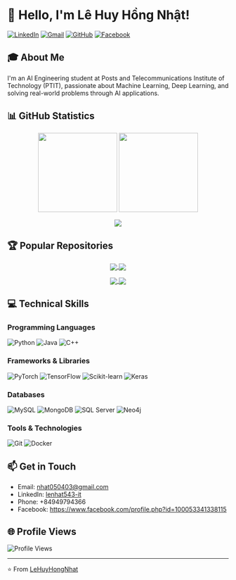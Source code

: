 # 👋 Hello, I'm Lê Huy Hồng Nhật!

[![LinkedIn](https://img.shields.io/badge/LinkedIn-0077B5?style=for-the-badge&logo=linkedin&logoColor=white)](https://linkedin.com/in/lenhat543-it)
[![Gmail](https://img.shields.io/badge/Gmail-D14836?style=for-the-badge&logo=gmail&logoColor=white)](mailto:nhat050403@gmail.com)
[![GitHub](https://img.shields.io/badge/GitHub-100000?style=for-the-badge&logo=github&logoColor=white)](https://github.com/LeHuyHongNhat)
[![Facebook](https://img.shields.io/badge/Facebook-1877F2?style=for-the-badge&logo=facebook&logoColor=white)](https://facebook.com/your.profile)

## 🎓 About Me
I'm an AI Engineering student at Posts and Telecommunications Institute of Technology (PTIT), passionate about Machine Learning, Deep Learning, and solving real-world problems through AI applications.

## 📊 GitHub Statistics

<p align="center">
  <img height="180em" src="https://github-readme-stats.vercel.app/api?username=LeHuyHongNhat&show_icons=true&theme=radical" />
  <img height="180em" src="https://github-readme-stats.vercel.app/api/top-langs/?username=LeHuyHongNhat&layout=compact&theme=radical" />
</p>

<p align="center">
  <img src="https://github-readme-streak-stats.herokuapp.com/?user=LeHuyHongNhat&theme=radical" />
</p>

## 🏆 Popular Repositories

<p align="center">
  <a href="https://github.com/LeHuyHongNhat/LLM-RAG-Chatbot-with-LangChain">
    <img align="center" src="https://github-readme-stats.vercel.app/api/pin/?username=LeHuyHongNhat&repo=LLM-RAG-Chatbot-with-LangChain&theme=radical" />
  </a>
  <a href="https://github.com/LeHuyHongNhat/Sentiment_Analysis_Using_PhoBert_Trained">
    <img align="center" src="https://github-readme-stats.vercel.app/api/pin/?username=LeHuyHongNhat&repo=Sentiment_Analysis_Using_PhoBert_Trained&theme=radical" />
  </a>
</p>

<p align="center">
  <a href="https://github.com/LeHuyHongNhat/MachineLearning">
    <img align="center" src="https://github-readme-stats.vercel.app/api/pin/?username=LeHuyHongNhat&repo=MachineLearning&theme=radical" />
  </a>
  <a href="https://github.com/LeHuyHongNhat/IOT_Dashboard">
    <img align="center" src="https://github-readme-stats.vercel.app/api/pin/?username=LeHuyHongNhat&repo=IOT_Dashboard&theme=radical" />
  </a>
</p>

## 💻 Technical Skills

### Programming Languages
![Python](https://img.shields.io/badge/Python-3776AB?style=for-the-badge&logo=python&logoColor=white)
![Java](https://img.shields.io/badge/Java-ED8B00?style=for-the-badge&logo=java&logoColor=white)
![C++](https://img.shields.io/badge/C%2B%2B-00599C?style=for-the-badge&logo=c%2B%2B&logoColor=white)

### Frameworks & Libraries
![PyTorch](https://img.shields.io/badge/PyTorch-EE4C2C?style=for-the-badge&logo=pytorch&logoColor=white)
![TensorFlow](https://img.shields.io/badge/TensorFlow-FF6F00?style=for-the-badge&logo=tensorflow&logoColor=white)
![Scikit-learn](https://img.shields.io/badge/scikit_learn-F7931E?style=for-the-badge&logo=scikit-learn&logoColor=white)
![Keras](https://img.shields.io/badge/Keras-D00000?style=for-the-badge&logo=keras&logoColor=white)

### Databases
![MySQL](https://img.shields.io/badge/MySQL-005C84?style=for-the-badge&logo=mysql&logoColor=white)
![MongoDB](https://img.shields.io/badge/MongoDB-4EA94B?style=for-the-badge&logo=mongodb&logoColor=white)
![SQL Server](https://img.shields.io/badge/Microsoft%20SQL%20Server-CC2927?style=for-the-badge&logo=microsoft%20sql%20server&logoColor=white)
![Neo4j](https://img.shields.io/badge/Neo4j-018bff?style=for-the-badge&logo=neo4j&logoColor=white)

### Tools & Technologies
![Git](https://img.shields.io/badge/GIT-E44C30?style=for-the-badge&logo=git&logoColor=white)
![Docker](https://img.shields.io/badge/Docker-2CA5E0?style=for-the-badge&logo=docker&logoColor=white)

## 📫 Get in Touch
- Email: nhat050403@gmail.com
- LinkedIn: [lenhat543-it](https://linkedin.com/in/lenhat543-it)
- Phone: +84949794366
- Facebook: https://www.facebook.com/profile.php?id=100053341338115
## 🌐 Profile Views
![Profile Views](https://komarev.com/ghpvc/?username=LeHuyHongNhat&color=brightgreen&style=for-the-badge)

---
⭐️ From [LeHuyHongNhat](https://github.com/LeHuyHongNhat)
